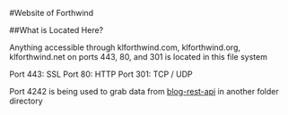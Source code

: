 #Website of Forthwind

##What is Located Here?

Anything accessible through klforthwind.com, klforthwind.org, klforthwind.net on ports 443, 80, and 301 is located in this file system

Port 443: SSL
Port 80: HTTP
Port 301: TCP / UDP

Port 4242 is being used to grab data from [blog-rest-api](https://github.com/klforthwind/blog-rest-api "Blog Rest API") in another folder directory
